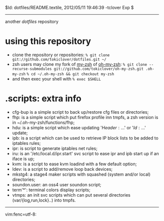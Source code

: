 $Id: dotfiles/README.textile, 2012/05/11 19:46:39 -tclover Exp $

---

another _dotfiles_ repository

# using this repository

* clone the repository or repositories: 
`% git clone git://github.com/tokiclover/dotfiles.git ~/`
* zsh users may clone my fork of [my-zsh][] of [oh-my-zsh][]: 
`% git clone --recurse-submodules git://github.com/tokiclover/oh-my-zsh.git .oh-my-zsh`
`% cd ~/.oh-my-zsh && git checkout my-zsh`
* and then exec your shell with `% exec $SHELL`

# .scripts: extra info

* cfg-bup is a simple script to back up/restore cfg files or directories;
* fhp: is a simple script which put firefox profile inn tmpfs, 
	a zsh version is in ~/.oh-my-zsh/functions/fhp;
* hdu: is a simple script which ease updating '$Header:...$' or '$Id:...$' update;
* ipb: is a script which can be used to retrieve IP block lists to be added to iptables rules;
* ipr: is script to generate iptables net rules;
* iru: is an '/etc/local.d/ipr.start' svc script to ease ipr and ipb start up if an iface is up;
* kvm: is a script to ease kvm loadind with a few default option;
* ldev: is a script to add/remove loop back devices;
* mkstg4: a stage4 maker scripts with squashed (system and/or local) directories;
* soundon.user: an oss4 user soundon script;
* term'*': terminal colors display scripts;
* vtmps: an init svc scripts which can put several directories (var/{log,run,lock}..) into tmpfs.

[my-zsh]: https://github.com/tokiclover/oh-my-zsh
[oh-my-zsh]: https://github.com/robbyrussell/oh-my-zsh

---
vim:fenc=utf-8:
